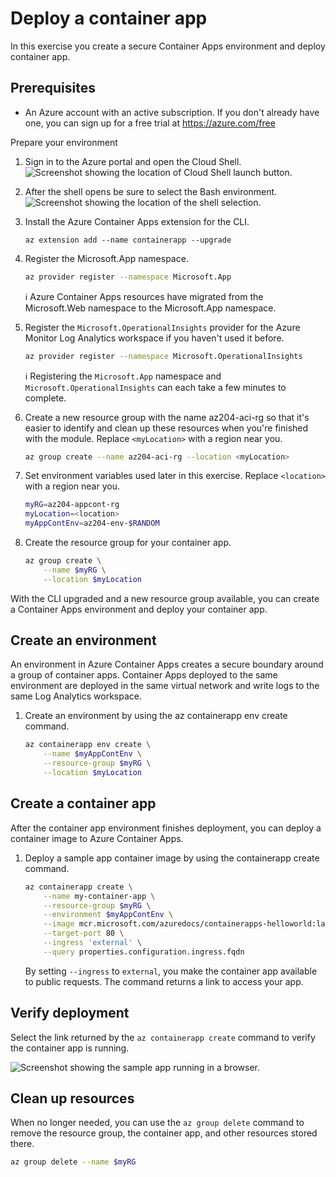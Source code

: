 # Deploy a container app

In this exercise you create a secure Container Apps environment and deploy container app.

## Prerequisites

- An Azure account with an active subscription. If you don't already have one, you can sign up for a free trial at <https://azure.com/free>

Prepare your environment

1. Sign in to the Azure portal and open the Cloud Shell.
   ![Screenshot showing the location of Cloud Shell launch button.](https://learn.microsoft.com/en-us/training/wwl-azure/implement-azure-container-apps/media/cloud-shell-menu.png)
1. After the shell opens be sure to select the Bash environment.
   ![Screenshot showing the location of the shell selection.](https://learn.microsoft.com/en-us/training/wwl-azure/implement-azure-container-apps/media/shell-bash-selection.png)
1. Install the Azure Container Apps extension for the CLI.

   ```ah
   az extension add --name containerapp --upgrade
   ```

1. Register the Microsoft.App namespace.

   ```sh
   az provider register --namespace Microsoft.App
   ```

   :information_source: Azure Container Apps resources have migrated from the Microsoft.Web namespace to the Microsoft.App namespace.

1. Register the `Microsoft.OperationalInsights` provider for the Azure Monitor Log Analytics workspace if you haven't used it before.

   ```sh
   az provider register --namespace Microsoft.OperationalInsights
   ```

   :information_source: Registering the `Microsoft.App` namespace and `Microsoft.OperationalInsights` can each take a few minutes to complete.

1. Create a new resource group with the name az204-aci-rg so that it's easier to identify and clean up these resources when you're finished with the module. Replace `<myLocation>` with a region near you.

   ```sh
   az group create --name az204-aci-rg --location <myLocation>
   ```

1. Set environment variables used later in this exercise. Replace `<location>` with a region near you.

   ```sh
   myRG=az204-appcont-rg
   myLocation=<location>
   myAppContEnv=az204-env-$RANDOM
   ```

1. Create the resource group for your container app.

   ```sh
   az group create \
       --name $myRG \
       --location $myLocation
   ```

With the CLI upgraded and a new resource group available, you can create a Container Apps environment and deploy your container app.

## Create an environment

An environment in Azure Container Apps creates a secure boundary around a group of container apps. Container Apps deployed to the same environment are deployed in the same virtual network and write logs to the same Log Analytics workspace.

1. Create an environment by using the az containerapp env create command.

   ```sh
   az containerapp env create \
       --name $myAppContEnv \
       --resource-group $myRG \
       --location $myLocation
   ```

## Create a container app

After the container app environment finishes deployment, you can deploy a container image to Azure Container Apps.

1. Deploy a sample app container image by using the containerapp create command.

   ```sh
   az containerapp create \
       --name my-container-app \
       --resource-group $myRG \
       --environment $myAppContEnv \
       --image mcr.microsoft.com/azuredocs/containerapps-helloworld:latest \
       --target-port 80 \
       --ingress 'external' \
       --query properties.configuration.ingress.fqdn
   ```

   By setting `--ingress` to `external`, you make the container app available to public requests. The command returns a link to access your app.

## Verify deployment

Select the link returned by the `az containerapp create` command to verify the container app is running.

![Screenshot showing the sample app running in a browser.](https://learn.microsoft.com/en-us/training/wwl-azure/implement-azure-container-apps/media/azure-container-apps-exercise.png)

## Clean up resources

When no longer needed, you can use the `az group delete` command to remove the resource group, the container app, and other resources stored there.

```sh
az group delete --name $myRG
```

